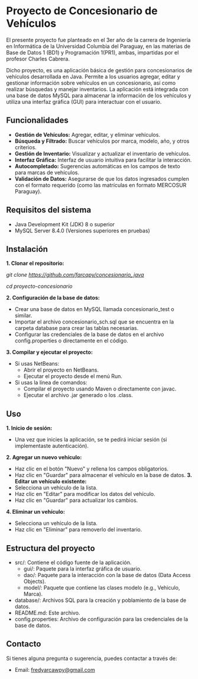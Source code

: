 
# Proyecto de Concesionario de Vehículos

El presente proyecto fue planteado en el 3er año de la carrera de Ingeniería en Informática de la Universidad Columbia del Paraguay, en las materias de Base de Datos 1 (BD1) y Programación 1(PR1), ambas, impartidas por el profesor Charles Cabrera.

Dicho proyecto, es una aplicación básica de gestión para concesionarios de vehículos desarrollada en Java. Permite a los usuarios agregar, editar y gestionar información sobre vehículos en un concesionario, así como realizar búsquedas y manejar inventarios. La aplicación está integrada con una base de datos MySQL para almacenar la información de los vehículos y utiliza una interfaz gráfica (GUI) para interactuar con el usuario.

## Funcionalidades
- **Gestión de Vehículos:** Agregar, editar, y eliminar vehículos.
- **Búsqueda y Filtrado:** Buscar vehículos por marca, modelo, año, y otros criterios.
- **Gestión de Inventario:** Visualizar y actualizar el inventario de vehículos.
- **Interfaz Gráfica:** Interfaz de usuario intuitiva para facilitar la interacción.
- **Autocompletado:** Sugerencias automáticas en los campos de texto para marcas de vehículos.
- **Validación de Datos:** Asegurarse de que los datos ingresados cumplen con el formato requerido (como las matrículas en formato MERCOSUR Paraguay).
## Requisitos del sistema
- Java Development Kit (JDK) 8 o superior
- MySQL Server 8.4.0 (Versiones superiores en pruebas)
## Instalación
**1. Clonar el repositorio:**

*git clone https://github.com/farcapy/concesionario_java*

*cd proyecto-concesionario*

**2. Configuración de la base de datos:**

- Crear una base de datos en MySQL llamada concesionario_test o similar.
- Importar el archivo concesionario_sch.sql que se encuentra en la carpeta database para crear las tablas necesarias.
- Configurar las credenciales de la base de datos en el archivo config.properties o directamente en el código.

**3. Compilar y ejecutar el proyecto:**

- Si usas NetBeans:
  - Abrir el proyecto en NetBeans.
  - Ejecutar el proyecto desde el menú Run.
- Si usas la línea de comandos:
  - Compilar el proyecto usando Maven o directamente con javac.
  - Ejecutar el archivo .jar generado o los .class.
## Uso
**1. Inicio de sesión:**
- Una vez que inicies la aplicación, se te pedirá iniciar sesión (si implementaste autenticación).

**2. Agregar un nuevo vehículo:**

- Haz clic en el botón "Nuevo" y rellena los campos obligatorios.
- Haz clic en "Guardar" para almacenar el vehículo en la base de datos.
**3. Editar un vehículo existente:**
- Selecciona un vehículo de la lista.
- Haz clic en "Editar" para modificar los datos del vehículo.
- Haz clic en "Guardar" para actualizar los cambios.

**4. Eliminar un vehículo:**
- Selecciona un vehículo de la lista.
- Haz clic en "Eliminar" para removerlo del inventario.
## Estructura del proyecto
- src/: Contiene el código fuente de la aplicación.
  - gui/: Paquete para la interfaz gráfica de usuario.
  - dao/: Paquete para la interacción con la base de datos (Data Access Objects).
  - model/: Paquete que contiene las clases modelo (e.g., Vehiculo, Marca).
- database/: Archivos SQL para la creación y poblamiento de la base de datos.
- README.md: Este archivo.
- config.properties: Archivo de configuración para las credenciales de la base de datos.
## Contacto
Si tienes alguna pregunta o sugerencia, puedes contactar a través de:
- Email: fredyarcawpy@gmail.com

